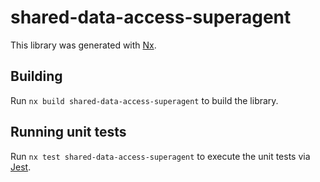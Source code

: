# shared-data-access-superagent

This library was generated with [Nx](https://nx.dev).

## Building

Run `nx build shared-data-access-superagent` to build the library.

## Running unit tests

Run `nx test shared-data-access-superagent` to execute the unit tests via [Jest](https://jestjs.io).
